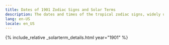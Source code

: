 ```yaml
---
title: Dates of 1901 Zodiac Signs and Solar Terms
description: The dates and times of the tropical zodiac signs, widely used in western astrology, and solar terms of year 1901
lang: en-US
locale: en_US
---
```

{% include_relative _solarterm_details.html year="1901" %}
